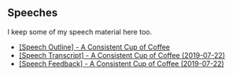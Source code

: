 ## Speeches

I keep some of my speech material here too.

- [[Speech Outline] - A Consistent Cup of Coffee](toastmasters/speeches/consistent-coffee)
- [[Speech Transcript] - A Consistent Cup of Coffee (2019-07-22)](toastmasters/speeches/consistent-coffee-transcript)
- [[Speech Feedback] - A Consistent Cup of Coffee (2019-07-22)](https://storage.googleapis.com/acmiyaguchi/toastmasters/feedback/2019-07-22-coffee-eval-3.pdf)

